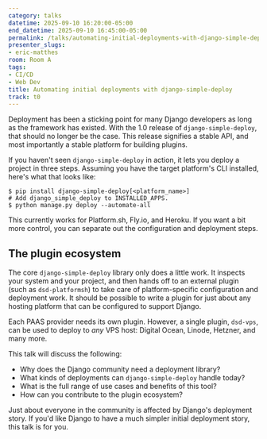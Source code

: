 ```yaml
---
category: talks
datetime: 2025-09-10 16:20:00-05:00
end_datetime: 2025-09-10 16:45:00-05:00
permalink: /talks/automating-initial-deployments-with-django-simple-deploy/
presenter_slugs:
- eric-matthes
room: Room A
tags:
- CI/CD
- Web Dev
title: Automating initial deployments with django-simple-deploy
track: t0
---
```


Deployment has been a sticking point for many Django developers as long as the framework has existed. With the 1.0 release of `django-simple-deploy`, that should no longer be the case. This release signifies a stable API, and most importantly a stable platform for building plugins.

If you haven't seen `django-simple-deploy` in action, it lets you deploy a project in three steps. Assuming you have the target platform's CLI installed, here's what that looks like:

```
$ pip install django-simple-deploy[<platform_name>]
# Add django_simple_deploy to INSTALLED_APPS.
$ python manage.py deploy --automate-all
```

This currently works for Platform.sh, Fly.io, and Heroku. If you want a bit more control, you can separate out the configuration and deployment steps.

The plugin ecosystem
---

The core `django-simple-deploy` library only does a little work. It inspects your system and your project, and then hands off to an external plugin (such as `dsd-platformsh`) to take care of platform-specific configuration and deployment work. It should be possible to write a plugin for just about any hosting platform that can be configured to support Django.

Each PAAS provider needs its own plugin. However, a single plugin, `dsd-vps`, can be used to deploy to *any* VPS host: Digital Ocean, Linode, Hetzner, and many more.

This talk will discuss the following:

- Why does the Django community need a deployment library?
- What kinds of deployments can `django-simple-deploy` handle today?
- What is the full range of use cases and benefits of this tool?
- How can you contribute to the plugin ecosystem?

Just about everyone in the community is affected by Django's deployment story. If you'd like Django to have a much simpler initial deployment story, this talk is for you.